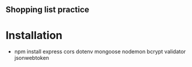 ## Shopping list practice
# Installation
- npm install express cors dotenv mongoose nodemon bcrypt validator jsonwebtoken
